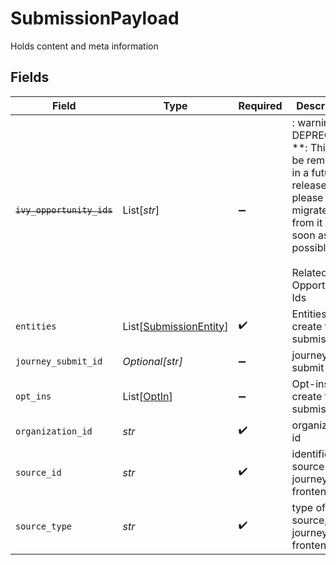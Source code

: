 # SubmissionPayload

Holds content and meta information


## Fields

| Field                                                                                                                                                | Type                                                                                                                                                 | Required                                                                                                                                             | Description                                                                                                                                          | Example                                                                                                                                              |
| ---------------------------------------------------------------------------------------------------------------------------------------------------- | ---------------------------------------------------------------------------------------------------------------------------------------------------- | ---------------------------------------------------------------------------------------------------------------------------------------------------- | ---------------------------------------------------------------------------------------------------------------------------------------------------- | ---------------------------------------------------------------------------------------------------------------------------------------------------- |
| ~~`ivy_opportunity_ids`~~                                                                                                                            | List[*str*]                                                                                                                                          | :heavy_minus_sign:                                                                                                                                   | : warning: ** DEPRECATED **: This will be removed in a future release, please migrate away from it as soon as possible.<br/><br/>Related Ivy Opportunity Ids |                                                                                                                                                      |
| `entities`                                                                                                                                           | List[[SubmissionEntity](../../models/shared/submissionentity.md)]                                                                                    | :heavy_check_mark:                                                                                                                                   | Entities to create from submission<br/>                                                                                                              |                                                                                                                                                      |
| `journey_submit_id`                                                                                                                                  | *Optional[str]*                                                                                                                                      | :heavy_minus_sign:                                                                                                                                   | journey submit uid                                                                                                                                   | 123                                                                                                                                                  |
| `opt_ins`                                                                                                                                            | List[[OptIn](../../models/shared/optin.md)]                                                                                                          | :heavy_minus_sign:                                                                                                                                   | Opt-ins to create from submission<br/>                                                                                                               |                                                                                                                                                      |
| `organization_id`                                                                                                                                    | *str*                                                                                                                                                | :heavy_check_mark:                                                                                                                                   | organization id                                                                                                                                      | 123                                                                                                                                                  |
| `source_id`                                                                                                                                          | *str*                                                                                                                                                | :heavy_check_mark:                                                                                                                                   | identifier for source e.g. journey ID or frontend ID                                                                                                 | ce99875f-fba9-4fe2-a8f9-afaf52059051                                                                                                                 |
| `source_type`                                                                                                                                        | *str*                                                                                                                                                | :heavy_check_mark:                                                                                                                                   | type of source, e.g. journey or frontend                                                                                                             | journey                                                                                                                                              |
